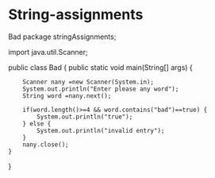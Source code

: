 # String-assignments
Bad
package stringAssignments;

import java.util.Scanner;

public class Bad {
    public static void main(String[] args) {
		
    	Scanner nany =new Scanner(System.in);
    	System.out.println("Enter please any word");
    	String word =nany.next();
    	
    	if(word.length()>=4 && word.contains("bad")==true) {
    		System.out.println("true");
    	} else {
    		System.out.println("invalid entry");
    	}
    	nany.close();
	}
}
